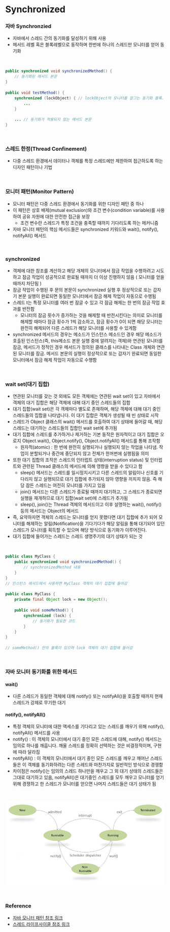 # Synchronized

### 자바 Synchronzied
- 자바에서 스레드 간의 동기화를 달성하기 위해 사용
- 메서드 레벨 혹은 블록레벨으로 동작하며 한번에 하나의 스레드만 모니터를 얻어 동기화

<br>

```java
public synchronized void synchronizedMethod() {
    // 동기화된 메서드 본문
}

public void testMethod() {
    synchronized (lockObject) { // lockObject의 모니터를 잠그는 동기화 블록. 해당 블록만 동기화를 진행
        ...
    }

    ... // 동기화가 적용되지 않는 메서드 본문
}
```

<br>

### 스레드 한정(Thread Confinement)
- 다중 스레드 환경에서 데이터나 객체를 특정 스레드에만 제한하여 접근하도록 하는 디자인 패턴이나 기법

<br>

### 모니터 패턴(Monitor Pattern)
- 모니터 패턴은 다중 스레드 환경에서 동기화를 위한 디자인 패턴 중 하나
- 이 패턴은 상호 배제(mutual exclusion)와 조건 변수(condition variable)를 사용하여 공유 자원에 대한 안전한 접근을 보장
    - 조건 변수란 스레드가 특정 조건을 충족할 때까지 기다리도록 하는 메커니즘
- 자바 모니터 패턴의 핵심 메서드들은 synchronized 키워드와 wait(), notify(), notifyAll() 메서드

<br>

### synchronized
- 객체에 대한 참조를 계산하고 해당 개체의 모니터에서 잠금 작업을 수행하려고 시도하고 잠금 작업이 성공적으로 완료될 때까지 더 이상 진행하지 않음 ( 모니터를 얻을 때까지 차단됨 )
- 잠금 작업이 수행된 후 문의 본문이 synchronized 실행 후 정상적으로 또는 갑자기 본문 실행이 완료되면 동일한 모니터에서 잠금 해제 작업이 자동으로 수행됨
- 스레드 t는 특정 모니터를 여러 번 잠글 수 있고 각 잠금 해제는 한 번의 잠금 작업 효과를 반전함
    - 모니터의 잠금 횟수가 증가하는 것을 해제할 때 반전시킨다는 의미로 모니터를 해제할 때마다 잠금 횟수가 1씩 감소하고, 잠금 횟수가 0이 되면 해당 모니터는 완전히 해제되어 다른 스레드가 해당 모니터를 사용할 수 있게함
- synchronized 메서드의 경우는 메소드가 인스턴스 메소드인 경우 해당 메소드가 호출된 인스턴스(즉, this메소드 본문 실행 중에 알려지는 객체)와 연관된 모니터를 잠금, 메서드가 정적인 경우 메서드가 정의된 클래스를 나타내는 Class 개체와 연관된 모니터를 잠금. 메서드 본문의 실행이 정상적으로 또는 갑자기 완료되면 동일한 모니터에서 잠금 해제 작업이 자동으로 수행함

<br>

### wait set(대기 집합)
- 연관된 모니터를 갖는 것 외에도 모든 객체에는 연관된 wait set이 있고 자바에서 객체의 대기 집합은 해당 객체에 대해 대기 중인 스레드들의 집합
- 대기 집합(wait set)은 각 객체마다 별도로 존재하며, 해당 객체에 대해 대기 중인 스레드들의 집합을 나타냅니다. 이 대기 집합은 객체가 생성될 때 빈 상태로 시작
- 스레드가 Object 클래스의 wait() 메서드를 호출하여 대기 상태에 들어갈 때, 해당 스레드는 대기하는 스레드들의 집합인 wait set에 추가됨
- 대기 집합에 스레드를 추가하거나 제거하는 기본 동작은 원자적이고 대기 집합은 오로지 Object.wait(), Object.notify(), Object.notifyAll() 메서드를 통해 조작함
    - 원자적(atomic) : 한 번에 완전히 실행되거나 실행되지 않는 작업을 나타냄. 작업이 분할되거나 중간에 중단되지 않고 전체가 한꺼번에 실행됨을 의미
- 또한 대기 집합의 조작은 스레드의 인터럽트 상태(interruption status) 및 인터럽트와 관련된 Thread 클래스의 메서드에 의해 영향을 받을 수 있다고 함
    - sleep() 메서드는 스레드를 일시정지시키고 다른 스레드의 알림이나 신호를 기다리지 않고 실행되므로 대기 집합에 추가되지 않아 영향을 끼치지 않음. 즉 해당 잠든 스레드는 여전히 모니터를 가지고 있음
    - join() 메서드는 다른 스레드가 종료될 때까지 대기하고, 그 스레드가 종료되면 실행을 재개하므로 대기 집합(wait set)에 스레드가 추가됨
    - sleep(), join()는 Thread 객체의 메서드이고 이후 설명하는 wait(), notify() 등의 메서드는 Object의 메서드
- 즉, 요약하자면 객체의 스레드는 모니터를 얻지 못했다면 대기 집합에 추가 되어 모니터를 해제하는 알림(Notification)을 기다기다가 해당 알림을 통해 대기되어 있던 스레드가 모니터를 획득할 수 있으며 해당 방식으로 동기화가 이루어진다.
- 대기 집합에 들어가는 스레드는 스레드 생명주기의 대기 상태가 되는 것

<br>

```java
public class MyClass {
    public synchronized void synchronizedMethod() {
        // synchronizedMethod 내용
    }
}
// 인스턴스 메서드에서 사용하면 MyClass 객체의 대기 집합에 들어감

public class MyClass {
    private final Object lock = new Object();

    public void someMethod() {
        synchronized (lock) {
            // 동기화가 필요한 코드
        }
    }
}

// someMethod() 안의 블록이 있으며 lock 객체의 대기 집합에 들어감
```

<br>

### 자바 모니터 동기화를 위한 메서드

####  wait()
- 다른 스레드가 동일한 객체에 대해 notify() 또는 notifyAll()을 호출할 때까지 현재 스레드가 강제로 무기한 대기

#### notify(), notifyAll()
- 특정 객체의 모니터에 대한 액세스를 기다리고 있는 스레드를 깨우기 위해 notify(), notifyAll() 메서드를 사용
- notify() : 이 객체의 모니터에서 대기 중인 모든 스레드에 대해, notify() 메서드는 임의로 하나를 깨웁니다. 깨울 스레드를 정확히 선택하는 것은 비결정적이며, 구현에 따라 달라짐
- notifyAll() : 이 객체의 모니터에서 대기 중인 모든 스레드를 깨우고 깨어난 스레드들은 이 객체를 동기화하려는 다른 스레드와 마찬가지로 일반적인 방식으로 경쟁함
- 차이점은 notify()는 임의의 스레드 하나만을 깨우고 그 외 대기 상태의 스레드들은 그대로 대기하고 있음, notifyAll()은 대기중인 스레드를 모두 깨우고 모니터를 얻기 위해 경쟁하고 한 스레드가 모니터를 얻으면 나머지 스레드들은 대기 상태가 됨

<br>

![스레드대기상태](./img/ThreadLifeCycle.png)

<br>

### Reference

- [자바 모니터 패턴 참조 링크](https://docs.oracle.com/javase/specs/jls/se8/html/jls-17.html#jls-17.1)
- [스레드 라이프사이클 참조 링크](https://www.baeldung.com/java-wait-notify)